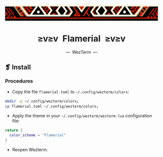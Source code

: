 <p align="center">
  <img alt="" src="../../assets/ornament.png" width=900 />
</p>
<h1 align="center">≥v≥v&ensp;Flamerial&ensp;≥v≥v</h1>
<p align="center">—&ensp;WezTerm&ensp;—</p>

## ❡ Install
### Procedures
- Copy the file `flamerial.toml` to `~/.config/wezterm/colors`:
```zsh
mkdir -p ~/.config/wezterm/colors;
cp flamerial.toml ~/.config/wezterm/colors;
```
- Apply the theme in your `~/.config/wezterm/wezterm.lua` configuration file:
```lua
return {
  color_scheme = "Flamerial"
}
```
- Reopen Wezterm.
